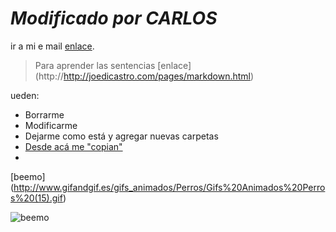 # *Modificado por CARLOS*

ir a mi e mail [enlace](http://mail.ies21.edu.ar "mail de ies").

> Para aprender las sentencias [enlace] (http://http://joedicastro.com/pages/markdown.html)

ueden:

- Borrarme
- Modificarme
- Dejarme como está y agregar nuevas carpetas
- [Desde acá me "copian"](https://github.com/acercadelaeducacion/GitHub-Para-Todos/fork)
- 
[beemo] (http://www.gifandgif.es/gifs_animados/Perros/Gifs%20Animados%20Perros%20(15).gif)

![beemo](http://media.giphy.com/media/Uoyf084JYOblK/giphy.gif "Este texto aparece cuando el mouse está sobre la imagen")

